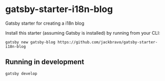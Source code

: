 # gatsby-starter-i18n-blog
Gatsby starter for creating a i18n blog

Install this starter (assuming Gatsby is installed) by running from your CLI:

`gatsby new gatsby-blog https://github.com/jackbravo/gatsby-starter-i18n-blog`

## Running in development
`gatsby develop`
